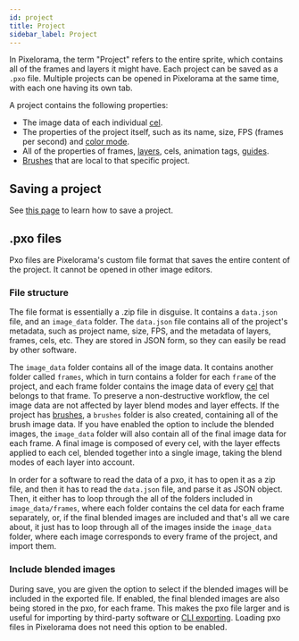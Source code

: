 ```yaml
---
id: project
title: Project
sidebar_label: Project
---
```


In Pixelorama, the term "Project" refers to the entire sprite, which contains all of the frames and layers it might have. Each project can be saved as a `.pxo` file. Multiple projects can be opened in Pixelorama at the same time, with each one having its own tab.

A project contains the following properties:
- The image data of each individual [cel](cel).
- The properties of the project itself, such as its name, size, FPS (frames per second) and [color mode](color_mode).
- All of the properties of frames, [layers](layer), cels, animation tags, [guides](../user_manual/user_interface/canvas/#rulers-and-guides).
- [Brushes](brush) that are local to that specific project.

## Saving a project
See [this page](../user_manual/save_and_export/#saving) to learn how to save a project.

## .pxo files
Pxo files are Pixelorama's custom file format that saves the entire content of the project. It cannot be opened in other image editors.

### File structure
The file format is essentially a .zip file in disguise. It contains a `data.json` file, and an `image_data` folder. The `data.json` file contains all of the project's metadata, such as project name, size, FPS, and the metadata of layers, frames, cels, etc. They are stored in JSON form, so they can easily be read by other software.

The `image_data` folder contains all of the image data. It contains another folder called `frames`, which in turn contains a folder for each `frame` of the project, and each frame folder contains the image data of every [cel](cel) that belongs to that frame. To preserve a non-destructive workflow, the cel image data are not affected by layer blend modes and layer effects. If the project has [brushes](brush), a `brushes` folder is also created, containing all of the brush image data. If you have enabled the option to include the blended images, the `image_data` folder will also contain all of the final image data for each frame. A final image is composed of every cel, with the layer effects applied to each cel, blended together into a single image, taking the blend modes of each layer into account.

In order for a software to read the data of a pxo, it has to open it as a zip file, and then it has to read the `data.json` file, and parse it as JSON object. Then, it either has to loop through the all of the folders included in `image_data/frames`, where each folder contains the cel data for each frame separately, or, if the final blended images are included and that's all we care about, it just has to loop through all of the images inside the `image_data` folder, where each image corresponds to every frame of the project, and import them.

### Include blended images
During save, you are given the option to select if the blended images will be included in the exported file. If enabled, the final blended images are also being stored in the pxo, for each frame. This makes the pxo file larger and is useful for importing by third-party software or [CLI exporting](../user_manual/cli). Loading pxo files in Pixelorama does not need this option to be enabled.
